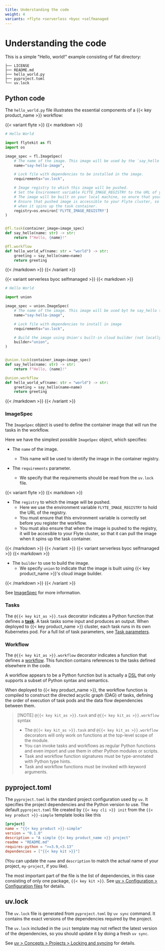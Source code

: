 ```yaml
---
title: Understanding the code
weight: 4
variants: +flyte +serverless +byoc +selfmanaged
---
```


# Understanding the code

This is a simple "Hello, world!" example consisting of flat directory:

```shell
├── LICENSE
├── README.md
├── hello_world.py
├── pyproject.toml
└── uv.lock
```

## Python code

The `hello_world.py` file illustrates the essential components of a {{< key product_name >}} workflow:

{{< variant flyte >}}
{{< markdown >}}

```python
# Hello World

import flytekit as fl
import os

image_spec = fl.ImageSpec(
    # The name of the image. This image will be used by the `say_hello`` task.
    name="say-hello-image",

    # Lock file with dependencies to be installed in the image.
    requirements="uv.lock",

    # Image registry to which this image will be pushed.
    # Set the Environment variable FLYTE_IMAGE_REGISTRY to the URL of your registry.
    # The image will be built on your local machine, so enure that your Docker is running.
    # Ensure that pushed image is accessible to your Flyte cluster, so that it can pull the image
    # when it spins up the task container.
    registry=os.environ['FLYTE_IMAGE_REGISTRY']
)


@fl.task(container_image=image_spec)
def say_hello(name: str) -> str:
    return f"Hello, {name}!"

@fl.workflow
def hello_world_wf(name: str = "world") -> str:
    greeting = say_hello(name=name)
    return greeting
```

{{< /markdown >}}
{{< /variant >}}

{{< variant serverless byoc selfmanaged >}}
{{< markdown >}}

```python
# Hello World

import union

image_spec = union.ImageSpec(
    # The name of the image. This image will be used byt he say_hello task
    name="say-hello-image",

    # Lock file with dependencies to install in image
    requirements="uv.lock",

    # Build the image using Union's built-in cloud builder (not locally on your machine)
    builder="union",
)


@union.task(container_image=image_spec)
def say_hello(name: str) -> str:
    return f"Hello, {name}!"

@union.workflow
def hello_world_wf(name: str = "world") -> str:
    greeting = say_hello(name=name)
    return greeting
```

{{< /markdown >}}
{{< /variant >}}

### ImageSpec

The `ImageSpec` object is used to define the container image that will run the tasks in the workflow.

Here we have the simplest possible `ImageSpec` object, which specifies:

* The `name` of the image.
  * This name will be used to identify the image in the container registry.

* The `requirements` parameter.
  * We specify that the requirements should be read from the `uv.lock` file.

{{< variant flyte >}}
{{< markdown >}}

* The `registry` to which the image will be pushed.
  * Here we use the environment variable `FLYTE_IMAGE_REGISTRY` to hold the URL of the registry.
  * You must ensure that this environment variable is correctly set before you register the workflow.
  * You must also ensure that when the image is pushed to the registry, it will be accesible to your Flyte cluster, so that it can pull the image when it spins up the task container.

{{< /markdown >}}
{{< /variant >}}
{{< variant serverless byoc selfmanaged >}}
{{< markdown >}}

* The `builder` to use to build the image.
  * We specify `union` to indicate that the image is built using {{< key product_name >}}'s cloud image builder.

{{< /markdown >}}
{{< /variant >}}

See [ImageSpec](../development-cycle/image-spec) for more information.

### Tasks

The `@{{< key kit_as >}}.task` decorator indicates a Python function that defines a [**task**](../core-concepts/tasks).
A task tasks some input and produces an output.
When deployed to {{< key product_name >}} cluster, each task runs in its own Kubernetes pod.
For a full list of task parameters, see [Task parameters](../core-concepts/tasks/task-parameters).

### Workflow

The `@{{< key kit_as >}}.workflow` decorator indicates a function that defines a [workflow](../core-concepts/workflows).
This function contains references to the tasks defined elsewhere in the code.

A workflow appears to be a Python function but is actually a [DSL](https://en.wikipedia.org/wiki/Domain-specific_language) that only supports a subset of Python syntax and semantics.

When deployed to {{< key product_name >}}, the workflow function is compiled to construct the directed acyclic graph (DAG) of tasks, defining the order of execution of task pods and the data flow dependencies between them.

> [!NOTE] `@{{< key kit_as >}}.task` and `@{{< key kit_as >}}.workflow` syntax
> * The `@{{< key kit_as >}}.task` and `@{{< key kit_as >}}.workflow` decorators will only work on functions at the top-level
>   scope of the module.
> * You can invoke tasks and workflows as regular Python functions and even import and use them in
>   other Python modules or scripts.
> * Task and workflow function signatures must be type-annotated with Python type hints.
> * Task and workflow functions must be invoked with keyword arguments.

## pyproject.toml

The `pyproject.toml` is the standard project configuration used by `uv`.
It specifies the project dependencies and the Python version to use.
The default `pyproject.toml` file created by `{{< key cli >}} init` from the `{{< key product >}}-simple` template looks like this

```toml
[project]
name = "{{< key product >}}-simple"
version = "0.1.0"
description = "A simple {{< key product_name >}} project"
readme = "README.md"
requires-python = ">=3.9,<3.13"
dependencies = ["{{< key kit >}}"]
```

(You can update the `name` and `description` to match the actual name of your project, `my-project`, if you like).

The most important part of the file is the list of dependencies, in this case consisting of only one package, `{{< key kit >}}`.
See [uv > Configuration > Configuration files](https://docs.astral.sh/uv/configuration/files/) for details.

## uv.lock

The `uv.lock` file is generated from `pyproject.toml` by `uv sync` command.
It contains the exact versions of the dependencies required by the project.

The `uv.lock` included in the `init` template may not reflect the latest version of the dependencies, so you should update it by doing a fresh `uv sync`.

See [uv > Concepts > Projects > Locking and syncing](https://docs.astral.sh/uv/concepts/projects/sync/) for details.
